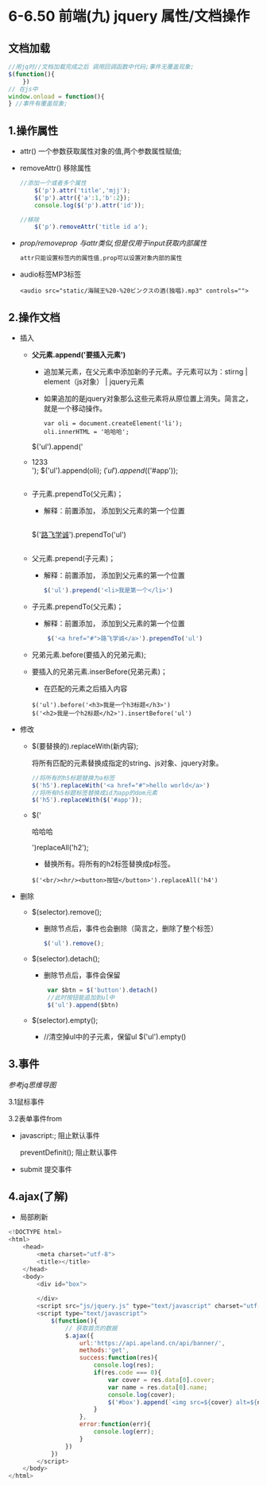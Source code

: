 # 6-6.50 前端(九) jquery 属性/文档操作

## 文档加载

```js
//用jq时//文档加载完成之后 调用回调函数中代码;事件无覆盖现象;
$(function(){	
    })
// 在js中
window.onload = function(){
} //事件有覆盖现象;
```

## 1.操作属性

- attr()  一个参数获取属性对象的值,两个参数属性赋值;

- removeAttr() 移除属性

  ```js
  //添加一个或者多个属性
      $('p').attr('title','mjj');
      $('p').attr({'a':1,'b':2});
      console.log($('p').attr('id'));
  
  //移除
      $('p').removeAttr('title id a');
  ```

- *prop/removeprop 与attr类似,但是仅用于input获取内部属性*

  ```js
  attr只能设置标签内的属性值,prop可以设置对象内部的属性
  ```

- audio标签MP3标签

  ```
  <audio src="static/海贼王%20-%20ビンクスの酒(独唱).mp3" controls="">
  ```

## 2.操作文档

- 插入

  - **父元素.append('要插入元素')**

    - 追加某元素，在父元素中添加新的子元素。子元素可以为：stirng | element（js对象） | jquery元素

    - 如果追加的是jquery对象那么这些元素将从原位置上消失。简言之，就是一个移动操作。

      ```
      var oli = document.createElement('li');
      oli.innerHTML = '哈哈哈';
    $('ul').append('<li>1233</li>');
      $('ul').append(oli);
    $('ul').append($('#app'));
      ```
  
  - 子元素.prependTo(父元素)；

    - 解释：前置添加， 添加到父元素的第一个位置
    
      ```javascript
     $('<a href="#">路飞学诚</a>').prependTo('ul')
      ```
  
  - 父元素.prepend(子元素)；
  
    - 解释：前置添加， 添加到父元素的第一个位置
  
      ```js
      $('ul').prepend('<li>我是第一个</li>')
      ```
  
  - 子元素.prependTo(父元素)；
  
    - 解释：前置添加， 添加到父元素的第一个位置
  
      ```js
       $('<a href="#">路飞学诚</a>').prependTo('ul')
      ```
  
  - 兄弟元素.before(要插入的兄弟元素);
  
  - 要插入的兄弟元素.inserBefore(兄弟元素)；
  
    - 在匹配的元素之后插入内容 
  
    ```
    $('ul').before('<h3>我是一个h3标题</h3>')
    $('<h2>我是一个h2标题</h2>').insertBefore('ul')
    ```

- 修改

  - $(要替换的).replaceWith(新内容);

    将所有匹配的元素替换成指定的string、js对象、jquery对象。

    ```js
    //将所有的h5标题替换为a标签
    $('h5').replaceWith('<a href="#">hello world</a>')
    //将所有h5标题标签替换成id为app的dom元素
    $('h5').replaceWith($('#app'));
    ```

  - $('<p>哈哈哈</p>')replaceAll('h2');

    - 替换所有。将所有的h2标签替换成p标签。

    ```
    $('<br/><hr/><button>按钮</button>').replaceAll('h4')
    ```

- 删除

  - $(selector).remove();

    - 删除节点后，事件也会删除（简言之，删除了整个标签）

      ```js
      $('ul').remove();
      ```

  - $(selector).detach(); 

    - 删除节点后，事件会保留

      ```javascript
       var $btn = $('button').detach()
       //此时按钮能追加到ul中
       $('ul').append($btn)
      ```

  - $(selector).empty(); 
    - //清空掉ul中的子元素，保留ul
      $('ul').empty()

## 3.事件

*参考jq思维导图*

3.1鼠标事件

3.2表单事件from 

- javascript:; 阻止默认事件

  preventDefinit(); 阻止默认事件

- submit  提交事件

## 4.ajax(了解)

- 局部刷新

```js
<!DOCTYPE html>
<html>
	<head>
		<meta charset="utf-8">
		<title></title>
	</head>
	<body>
		<div id="box">
			
		</div>
		<script src="js/jquery.js" type="text/javascript" charset="utf-8"></script>
		<script type="text/javascript">
			$(function(){
				// 获取首页的数据
				$.ajax({
					url:'https://api.apeland.cn/api/banner/',
					methods:'get',
					success:function(res){
						console.log(res);
						if(res.code === 0){
							var cover = res.data[0].cover;
							var name = res.data[0].name;
							console.log(cover);
							$('#box').append(`<img src=${cover} alt=${name}>`)
						}
					},
					error:function(err){
						console.log(err);
					}
				})
			})
		</script>
	</body>
</html>
```

